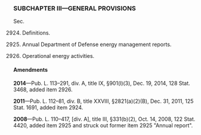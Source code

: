 ### SUBCHAPTER III—GENERAL PROVISIONS ###

Sec.

2924. Definitions.

2925. Annual Department of Defense energy management reports.

2926. Operational energy activities.

#### Amendments ####

**2014**—Pub. L. 113–291, div. A, title IX, §901(l)(3), Dec. 19, 2014, 128 Stat. 3468, added item 2926.

**2011**—Pub. L. 112–81, div. B, title XXVIII, §2821(a)(2)(B), Dec. 31, 2011, 125 Stat. 1691, added item 2924.

**2008**—Pub. L. 110–417, [div. A], title III, §331(b)(2), Oct. 14, 2008, 122 Stat. 4420, added item 2925 and struck out former item 2925 "Annual report".